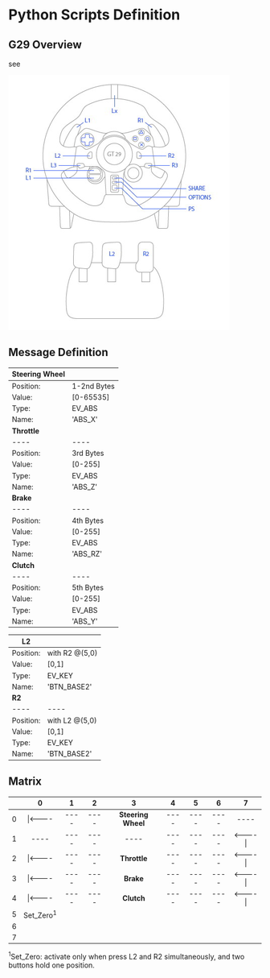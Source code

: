 # Python Scripts Definition

## G29 Overview
see 

![G29](/pic/G29.jpg)

## Message Definition

|  **Steering Wheel** |         |
| ----          | ----          |
|  Position:    | 1-2nd Bytes   |
|  Value:       | [0-65535]     |
|  Type:        | EV_ABS        |
|  Name:        | 'ABS_X'       |
|  **Throttle** |               |
| ----          | ----          |
|  Position:    | 3rd Bytes     |
|  Value:       | [0-255]       |
|  Type:        | EV_ABS        |
|  Name:        | 'ABS_Z'       |
|  **Brake**    |               |
| ----          | ----          |
|  Position:    | 4th Bytes     |
|  Value:       | [0-255]       |
|  Type:        | EV_ABS        |
|  Name:        | 'ABS_RZ'      |
|  **Clutch**   |               |
| ----          | ----          |
|  Position:    | 5th Bytes     |
|  Value:       | [0-255]       |
|  Type:        | EV_ABS        |
|  Name:        | 'ABS_Y'       |


|  **L2**       |               |
| ----          | ----          |
|  Position:    | with R2 @(5,0)|
|  Value:       | [0,1]         |
|  Type:        | EV_KEY        |
|  Name:        | 'BTN_BASE2'   |
|  **R2**       |               |
| ----          | ----          |
|  Position:    | with L2 @(5,0)|
|  Value:       | [0,1]         |
|  Type:        | EV_KEY        |
|  Name:        | 'BTN_BASE2'   |

## Matrix

|   |0     |  1    | 2     | 3     | 4     |  5    |  6    | 7   |
| :-: | :-:| :-:   | :-:   | :-:   | :-:   | :-:   | :-:   | :-: |
| 0 |\|<----| ---- | ---- | **Steering Wheel** | ----  | ----  | ---- | ----|
| 1 | ----  | ---- | ---- |    ----| ----  | ----  | ---- | <----\||
| 2 |\|<----| ---- | ---- | **Throttle** | ----  | ---- |----|<----\||
| 3 |\|<----| ---- | ---- | **Brake**   | ----  | ----  |---- | <----\||
| 4 |\|<----| ---- | ---- | **Clutch** | ----  | ----  |---- | <----\||
| 5 |Set_Zero<sup>1</sup>|       |      |      |      |      |      |      |
| 6 |      |       |      |      |      |      |      |      |
| 7 |      |       |      |      |      |      |      |      |

<sup>1</sup>Set_Zero: activate only when press L2 and R2 simultaneously, and two buttons hold one position.
